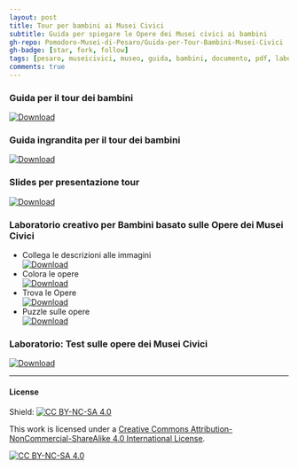 ```yaml
---
layout: post
title: Tour per bambini ai Musei Civici
subtitle: Guida per spiegare le Opere dei Musei civici ai bambini
gh-repo: Pomodoro-Musei-di-Pesaro/Guida-per-Tour-Bambini-Musei-Civici
gh-badge: [star, fork, follow]
tags: [pesaro, museicivici, museo, guida, bambini, documento, pdf, laboratoriocreativo, laboratorio, presentazione, slides, pomodoromuseidipesaro]
comments: true
---
```

### Guida per il tour dei bambini  
[![Download](https://custom-icon-badges.demolab.com/badge/-Scarica%20il%20documento-red?style=for-the-badge&logo=download&logoColor=white "Documento")](https://github.com/Pomodoro-Musei-di-Pesaro/Guida-per-Tour-Bambini-Musei-Civici/releases/download/v1.0/Guida_per_Tour_Bambini_Musei_Civici.pdf)
### Guida ingrandita per il tour dei bambini  
[![Download](https://custom-icon-badges.demolab.com/badge/-Scarica%20il%20documento-red?style=for-the-badge&logo=download&logoColor=white "Documento")](https://github.com/Pomodoro-Musei-di-Pesaro/Guida-per-Tour-Bambini-Musei-Civici/releases/download/v1.0/Guida_per_Tour_Bambini_Musei_Civici-Ingrandita.pdf)
### Slides per presentazione tour  
[![Download](https://custom-icon-badges.demolab.com/badge/-Scarica%20il%20documento-red?style=for-the-badge&logo=download&logoColor=white "Documento")](https://github.com/Pomodoro-Musei-di-Pesaro/Guida-per-Tour-Bambini-Musei-Civici/releases/download/v1.0/Slides-Guida_per_Tour_Bambini_Musei_Civici.pdf)
### Laboratorio creativo per Bambini basato sulle Opere dei Musei Civici  
- Collega le descrizioni alle immagini  
    [![Download](https://custom-icon-badges.demolab.com/badge/-Scarica%20il%20documento-red?style=for-the-badge&logo=download&logoColor=white "Documento")](https://github.com/Pomodoro-Musei-di-Pesaro/Guida-per-Tour-Bambini-Musei-Civici/releases/download/v1.0/Laboratorio_Creativo-Collega_le_Descrizioni_alle_Immagini.pdf)
- Colora le opere  
    [![Download](https://custom-icon-badges.demolab.com/badge/-Scarica%20il%20documento-red?style=for-the-badge&logo=download&logoColor=white "Documento")](https://github.com/Pomodoro-Musei-di-Pesaro/Guida-per-Tour-Bambini-Musei-Civici/releases/download/v1.0/Laboratorio_Creativo-Colora_le_Opere.pdf)
- Trova le Opere  
    [![Download](https://custom-icon-badges.demolab.com/badge/-Scarica%20il%20documento-red?style=for-the-badge&logo=download&logoColor=white "Documento")](https://github.com/Pomodoro-Musei-di-Pesaro/Guida-per-Tour-Bambini-Musei-Civici/releases/download/v1.0/Laboratorio_Creativo-Trova_le_Opere.pdf)
- Puzzle sulle opere  
    [![Download](https://custom-icon-badges.demolab.com/badge/-Scarica%20il%20documento-red?style=for-the-badge&logo=download&logoColor=white "Documento")](https://github.com/Pomodoro-Musei-di-Pesaro/Guida-per-Tour-Bambini-Musei-Civici/releases/download/v1.0/Laboratorio_Creativo-Puzzle_sulle_Opere.pdf)
<a/>

### Laboratorio: Test sulle opere dei Musei Civici  
[![Download](https://custom-icon-badges.demolab.com/badge/-Scarica%20il%20documento-red?style=for-the-badge&logo=download&logoColor=white "Documento")](https://github.com/Pomodoro-Musei-di-Pesaro/Guida-per-Tour-Bambini-Musei-Civici/releases/download/v1.0/Laboratorio-Test.pdf)

___
#### License
Shield: [![CC BY-NC-SA 4.0][cc-by-nc-sa-shield]][cc-by-nc-sa]

This work is licensed under a
[Creative Commons Attribution-NonCommercial-ShareAlike 4.0 International License][cc-by-nc-sa].

[![CC BY-NC-SA 4.0][cc-by-nc-sa-image]][cc-by-nc-sa]

[cc-by-nc-sa]: http://creativecommons.org/licenses/by-nc-sa/4.0/
[cc-by-nc-sa-image]: https://licensebuttons.net/l/by-nc-sa/4.0/88x31.png
[cc-by-nc-sa-shield]: https://img.shields.io/badge/License-CC%20BY--NC--SA%204.0-lightgrey.svg